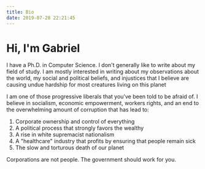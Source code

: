 ```yaml
---
title: Bio
date: 2019-07-28 22:21:45
---
```

# Hi, I'm Gabriel
I have a Ph.D. in Computer Science. I don't generally like to write about my field of study. I am mostly interested in writing about my observations about the world, my social and political beliefs, and injustices that I believe are causing undue hardship for most creatures living on this planet

I am one of those progressive liberals that you've been told to be afraid of. I believe in socialism, economic empowerment, workers rights, and an end to the overwhelming amount of corruption that has lead to:
1. Corporate ownership and control of everything
2. A political process that strongly favors the wealthy
3. A rise in white supremacist nationalism
4. A "healthcare" industry that profits by ensuring that people remain sick
5. The slow and torturous death of our planet

Corporations are not people. The government should work for you.